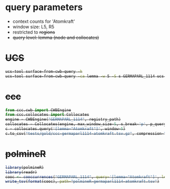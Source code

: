 # query parameters
- context counts for 'Atomkraft'
- window size: L5, R5
- restricted to <s> regions
- query level: lemma (node and collocates)

# UCS
```bash
ucs-tool surface-from-cwb-query -h
ucs-tool surface-from-cwb-query -ca lemma -w 5 -S s GERMAPARL_1114 ucs-germaparl1114-Atomkraft.ds.gz '[lemma="Atomkraft"]' "match .. matchend lemma"
```

# ccc
```python
from ccc.cwb import CWBEngine
from ccc.collocates import Collocates
engine = CWBEngine("GERMAPARL_1114", registry_path)
collocates = Collocates(engine, max_window_size=5, s_break='p', p_query='lemma', cut_off=None)
c = collocates.query('[lemma="Atomkraft"]', window=5)
c.to_csv("tests/gold/ccc-germaparl1114-atomkraft.tsv.gz", compression="gzip", sep="\t")
```

# polmineR
```R
library(polmineR)
library(readr)
cooc <- cooccurrences("GERMAPARL_1114", query='[lemma="Atomkraft"]', left=5, right=5, p_attribute='lemma', s_attribute='s')
write_tsv(format(cooc), path="polmineR-germaparl1114-atomkraft.tsv")
```
